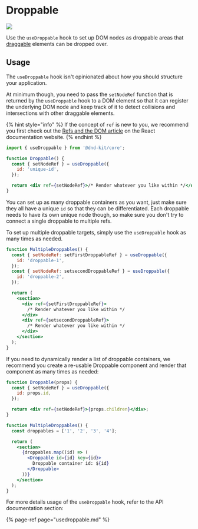 # Droppable

![](../../.gitbook/assets/droppable-large.svg)

Use the `useDroppable` hook to set up DOM nodes as droppable areas that [draggable](../draggable/) elements can be dropped over.

## Usage

The `useDroppable` hook isn't opinionated about how you should structure your application.

At minimum though, you need to pass the `setNodeRef` function that is returned by the `useDroppable` hook to a DOM element so that it can register the underlying DOM node and keep track of it to detect collisions and intersections with other draggable elements.

{% hint style="info" %}
If the concept of `ref` is new to you, we recommend you first check out the [Refs and the DOM article](https://reactjs.org/docs/refs-and-the-dom.html#adding-a-ref-to-a-dom-element) on the React documentation website.
{% endhint %}

```jsx
import { useDroppable } from '@dnd-kit/core';

function Droppable() {
  const { setNodeRef } = useDroppable({
    id: 'unique-id',
  });

  return <div ref={setNodeRef}>/* Render whatever you like within */</div>;
}
```

You can set up as many droppable containers as you want, just make sure they all have a unique `id` so that they can be differentiated. Each droppable needs to have its own unique node though, so make sure you don't try to connect a single droppable to multiple refs.

To set up multiple droppable targets, simply use the `useDroppable` hook as many times as needed.

```jsx
function MultipleDroppables() {
  const { setNodeRef: setFirstDroppableRef } = useDroppable({
    id: 'droppable-1',
  });
  const { setNodeRef: setsecondDroppableRef } = useDroppable({
    id: 'droppable-2',
  });

  return (
    <section>
      <div ref={setFirstDroppableRef}>
        /* Render whatever you like within */
      </div>
      <div ref={setsecondDroppableRef}>
        /* Render whatever you like within */
      </div>
    </section>
  );
}
```

If you need to dynamically render a list of droppable containers, we recommend you create a re-usable Droppable component and render that component as many times as needed:

```jsx
function Droppable(props) {
  const { setNodeRef } = useDroppable({
    id: props.id,
  });

  return <div ref={setNodeRef}>{props.children}</div>;
}

function MultipleDroppables() {
  const droppables = ['1', '2', '3', '4'];

  return (
    <section>
      {droppables.map((id) => (
        <Droppable id={id} key={id}>
          Droppable container id: ${id}
        </Droppable>
      ))}
    </section>
  );
}
```

For more details usage of the `useDroppable` hook, refer to the API documentation section:

{% page-ref page="usedroppable.md" %}
